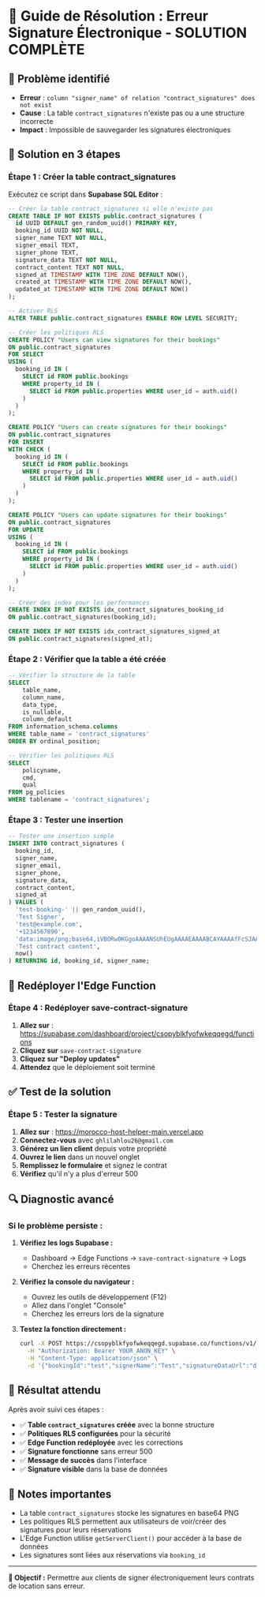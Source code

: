 # 🔧 Guide de Résolution : Erreur Signature Électronique - SOLUTION COMPLÈTE

## 🚨 Problème identifié
- **Erreur** : `column "signer_name" of relation "contract_signatures" does not exist`
- **Cause** : La table `contract_signatures` n'existe pas ou a une structure incorrecte
- **Impact** : Impossible de sauvegarder les signatures électroniques

## 🔧 Solution en 3 étapes

### **Étape 1 : Créer la table contract_signatures**

Exécutez ce script dans **Supabase SQL Editor** :

```sql
-- Créer la table contract_signatures si elle n'existe pas
CREATE TABLE IF NOT EXISTS public.contract_signatures (
  id UUID DEFAULT gen_random_uuid() PRIMARY KEY,
  booking_id UUID NOT NULL,
  signer_name TEXT NOT NULL,
  signer_email TEXT,
  signer_phone TEXT,
  signature_data TEXT NOT NULL,
  contract_content TEXT NOT NULL,
  signed_at TIMESTAMP WITH TIME ZONE DEFAULT NOW(),
  created_at TIMESTAMP WITH TIME ZONE DEFAULT NOW(),
  updated_at TIMESTAMP WITH TIME ZONE DEFAULT NOW()
);

-- Activer RLS
ALTER TABLE public.contract_signatures ENABLE ROW LEVEL SECURITY;

-- Créer les politiques RLS
CREATE POLICY "Users can view signatures for their bookings" 
ON public.contract_signatures 
FOR SELECT 
USING (
  booking_id IN (
    SELECT id FROM public.bookings 
    WHERE property_id IN (
      SELECT id FROM public.properties WHERE user_id = auth.uid()
    )
  )
);

CREATE POLICY "Users can create signatures for their bookings" 
ON public.contract_signatures 
FOR INSERT 
WITH CHECK (
  booking_id IN (
    SELECT id FROM public.bookings 
    WHERE property_id IN (
      SELECT id FROM public.properties WHERE user_id = auth.uid()
    )
  )
);

CREATE POLICY "Users can update signatures for their bookings" 
ON public.contract_signatures 
FOR UPDATE 
USING (
  booking_id IN (
    SELECT id FROM public.bookings 
    WHERE property_id IN (
      SELECT id FROM public.properties WHERE user_id = auth.uid()
    )
  )
);

-- Créer des index pour les performances
CREATE INDEX IF NOT EXISTS idx_contract_signatures_booking_id 
ON public.contract_signatures(booking_id);

CREATE INDEX IF NOT EXISTS idx_contract_signatures_signed_at 
ON public.contract_signatures(signed_at);
```

### **Étape 2 : Vérifier que la table a été créée**

```sql
-- Vérifier la structure de la table
SELECT 
    table_name,
    column_name,
    data_type,
    is_nullable,
    column_default
FROM information_schema.columns 
WHERE table_name = 'contract_signatures'
ORDER BY ordinal_position;

-- Vérifier les politiques RLS
SELECT 
    policyname,
    cmd,
    qual
FROM pg_policies 
WHERE tablename = 'contract_signatures';
```

### **Étape 3 : Tester une insertion**

```sql
-- Tester une insertion simple
INSERT INTO contract_signatures (
  booking_id,
  signer_name,
  signer_email,
  signer_phone,
  signature_data,
  contract_content,
  signed_at
) VALUES (
  'test-booking-' || gen_random_uuid(),
  'Test Signer',
  'test@example.com',
  '+1234567890',
  'data:image/png;base64,iVBORw0KGgoAAAANSUhEUgAAAAEAAAABCAYAAAAfFcSJAAAADUlEQVR42mNkYPhfDwAChwGA60e6kgAAAABJRU5ErkJggg==',
  'Test contract content',
  now()
) RETURNING id, booking_id, signer_name;
```

## 🔄 Redéployer l'Edge Function

### **Étape 4 : Redéployer save-contract-signature**

1. **Allez sur** : https://supabase.com/dashboard/project/csopyblkfyofwkeqqegd/functions
2. **Cliquez sur** `save-contract-signature`
3. **Cliquez sur "Deploy updates"**
4. **Attendez** que le déploiement soit terminé

## ✅ Test de la solution

### **Étape 5 : Tester la signature**

1. **Allez sur** : https://morocco-host-helper-main.vercel.app
2. **Connectez-vous** avec `ghlilahlou26@gmail.com`
3. **Générez un lien client** depuis votre propriété
4. **Ouvrez le lien** dans un nouvel onglet
5. **Remplissez le formulaire** et signez le contrat
6. **Vérifiez** qu'il n'y a plus d'erreur 500

## 🔍 Diagnostic avancé

### **Si le problème persiste :**

1. **Vérifiez les logs Supabase :**
   - Dashboard → Edge Functions → `save-contract-signature` → Logs
   - Cherchez les erreurs récentes

2. **Vérifiez la console du navigateur :**
   - Ouvrez les outils de développement (F12)
   - Allez dans l'onglet "Console"
   - Cherchez les erreurs lors de la signature

3. **Testez la fonction directement :**
   ```bash
   curl -X POST https://csopyblkfyofwkeqqegd.supabase.co/functions/v1/save-contract-signature \
     -H "Authorization: Bearer YOUR_ANON_KEY" \
     -H "Content-Type: application/json" \
     -d '{"bookingId":"test","signerName":"Test","signatureDataUrl":"data:image/png;base64,iVBORw0KGgoAAAANSUhEUgAAAAEAAAABCAYAAAAfFcSJAAAADUlEQVR42mNkYPhfDwAChwGA60e6kgAAAABJRU5ErkJggg=="}'
   ```

## 🎯 Résultat attendu

Après avoir suivi ces étapes :

- ✅ **Table `contract_signatures` créée** avec la bonne structure
- ✅ **Politiques RLS configurées** pour la sécurité
- ✅ **Edge Function redéployée** avec les corrections
- ✅ **Signature fonctionne** sans erreur 500
- ✅ **Message de succès** dans l'interface
- ✅ **Signature visible** dans la base de données

## 📝 Notes importantes

- La table `contract_signatures` stocke les signatures en base64 PNG
- Les politiques RLS permettent aux utilisateurs de voir/créer des signatures pour leurs réservations
- L'Edge Function utilise `getServerClient()` pour accéder à la base de données
- Les signatures sont liées aux réservations via `booking_id`

---

**🎯 Objectif :** Permettre aux clients de signer électroniquement leurs contrats de location sans erreur.
